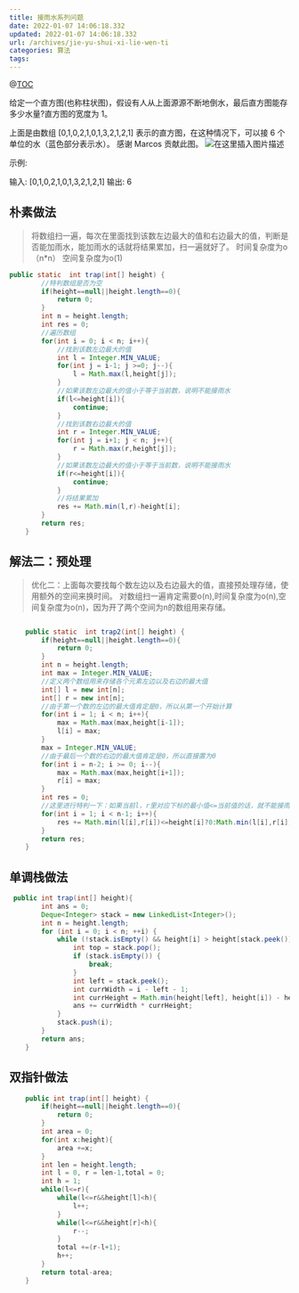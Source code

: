 ```yaml
---
title: 接雨水系列问题
date: 2022-01-07 14:06:18.332
updated: 2022-01-07 14:06:18.332
url: /archives/jie-yu-shui-xi-lie-wen-ti
categories: 算法
tags: 
---
```


@[TOC](接雨水)


给定一个直方图(也称柱状图)，假设有人从上面源源不断地倒水，最后直方图能存多少水量?直方图的宽度为 1。



上面是由数组 [0,1,0,2,1,0,1,3,2,1,2,1] 表示的直方图，在这种情况下，可以接 6 个单位的水（蓝色部分表示水）。 感谢 Marcos 贡献此图。
![在这里插入图片描述](https://img-blog.csdnimg.cn/20210402193648794.png)

示例:

输入: [0,1,0,2,1,0,1,3,2,1,2,1]
输出: 6
## 朴素做法
> 将数组扫一遍，每次在里面找到该数左边最大的值和右边最大的值，判断是否能加雨水，能加雨水的话就将结果累加，扫一遍就好了。
时间复杂度为o（n*n）
空间复杂度为o(1)
```java
public static  int trap(int[] height) {
        //特判数组是否为空
        if(height==null||height.length==0){
            return 0;
        }
        int n = height.length;
        int res = 0;
        //遍历数组
        for(int i = 0; i < n; i++){
            //找到该数左边最大的值
            int l = Integer.MIN_VALUE;
            for(int j = i-1; j >=0; j--){
                l = Math.max(l,height[j]);
            }
            //如果该数左边最大的值小于等于当前数，说明不能接雨水
            if(l<=height[i]){
                continue;
            }
            //找到该数右边最大的值
            int r = Integer.MIN_VALUE;
            for(int j = i+1; j < n; j++){
                r = Math.max(r,height[j]);
            }
            //如果该数左边最大的值小于等于当前数，说明不能接雨水
            if(r<=height[i]){
                continue;
            }
            //将结果累加
            res += Math.min(l,r)-height[i];
        }
        return res;
    }
```
## 解法二：预处理
> 优化二：上面每次要找每个数左边以及右边最大的值，直接预处理存储，使用额外的空间来换时间。
> 对数组扫一遍肯定需要o(n),时间复杂度为o(n),空间复杂度为o(n)，因为开了两个空间为n的数组用来存储。
```java

    public static  int trap2(int[] height) {
        if(height==null||height.length==0){
            return 0;
        }
        int n = height.length;
        int max = Integer.MIN_VALUE;
        //定义两个数组用来存储各个元素左边以及右边的最大值
        int[] l = new int[n];
        int[] r = new int[n];
        //由于第一个数的左边的最大值肯定是0，所以从第一个开始计算
        for(int i = 1; i < n; i++){
            max = Math.max(max,height[i-1]);
            l[i] = max;
        }
        max = Integer.MIN_VALUE;
        //由于最后一个数的右边的最大值肯定是0，所以直接置为0
        for(int i = n-2; i >= 0; i--){
            max = Math.max(max,height[i+1]);
            r[i] = max;
        }
        int res = 0;
        //这里进行特判一下：如果当前l，r里对应下标的最小值<=当前值的话，就不能接雨水，就直接置为0，否则算差值。
        for(int i = 1; i < n-1; i++){
            res += Math.min(l[i],r[i])<=height[i]?0:Math.min(l[i],r[i])-height[i];
        }
        return res;
    }
```

## 单调栈做法
```java
 public int trap(int[] height){ 
        int ans = 0;
        Deque<Integer> stack = new LinkedList<Integer>();
        int n = height.length;
        for (int i = 0; i < n; ++i) {
            while (!stack.isEmpty() && height[i] > height[stack.peek()]) {
                int top = stack.pop();
                if (stack.isEmpty()) {
                    break;
                }
                int left = stack.peek();
                int currWidth = i - left - 1;
                int currHeight = Math.min(height[left], height[i]) - height[top];
                ans += currWidth * currHeight;
            }
            stack.push(i);
        }
        return ans;
    }
```

## 双指针做法
```java
    public int trap(int[] height) {
        if(height==null||height.length==0){
            return 0;
        }
        int area = 0;
        for(int x:height){
            area +=x;
        }
        int len = height.length;
        int l = 0, r = len-1,total = 0;
        int h = 1;
        while(l<=r){
            while(l<=r&&height[l]<h){
                l++;
            }
            while(l<=r&&height[r]<h){
                r--;
            }
            total +=(r-l+1);
            h++;
        }
        return total-area;
    }

```